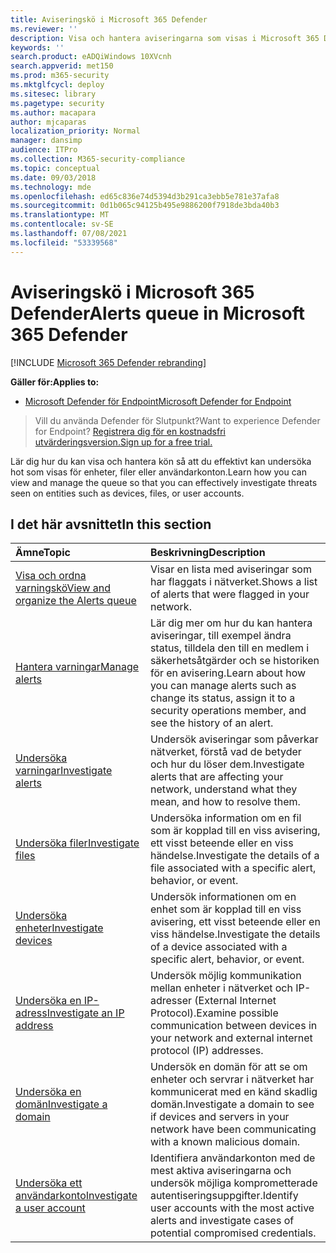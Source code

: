 ```yaml
---
title: Aviseringskö i Microsoft 365 Defender
ms.reviewer: ''
description: Visa och hantera aviseringarna som visas i Microsoft 365 Defender
keywords: ''
search.product: eADQiWindows 10XVcnh
search.appverid: met150
ms.prod: m365-security
ms.mktglfcycl: deploy
ms.sitesec: library
ms.pagetype: security
ms.author: macapara
author: mjcaparas
localization_priority: Normal
manager: dansimp
audience: ITPro
ms.collection: M365-security-compliance
ms.topic: conceptual
ms.date: 09/03/2018
ms.technology: mde
ms.openlocfilehash: ed65c836e74d5394d3b291ca3ebb5e781e37afa8
ms.sourcegitcommit: 0d1b065c94125b495e9886200f7918de3bda40b3
ms.translationtype: MT
ms.contentlocale: sv-SE
ms.lasthandoff: 07/08/2021
ms.locfileid: "53339568"
---
```

# <a name="alerts-queue-in-microsoft-365-defender"></a><span data-ttu-id="21523-103">Aviseringskö i Microsoft 365 Defender</span><span class="sxs-lookup"><span data-stu-id="21523-103">Alerts queue in Microsoft 365 Defender</span></span>

[!INCLUDE [Microsoft 365 Defender rebranding](../../includes/microsoft-defender.md)]

<span data-ttu-id="21523-104">**Gäller för:**</span><span class="sxs-lookup"><span data-stu-id="21523-104">**Applies to:**</span></span>
- [<span data-ttu-id="21523-105">Microsoft Defender för Endpoint</span><span class="sxs-lookup"><span data-stu-id="21523-105">Microsoft Defender for Endpoint</span></span>](https://go.microsoft.com/fwlink/p/?linkid=2154037)

> <span data-ttu-id="21523-106">Vill du använda Defender för Slutpunkt?</span><span class="sxs-lookup"><span data-stu-id="21523-106">Want to experience Defender for Endpoint?</span></span> [<span data-ttu-id="21523-107">Registrera dig för en kostnadsfri utvärderingsversion.</span><span class="sxs-lookup"><span data-stu-id="21523-107">Sign up for a free trial.</span></span>](https://www.microsoft.com/microsoft-365/windows/microsoft-defender-atp?ocid=docs-wdatp-exposedapis-abovefoldlink)

<span data-ttu-id="21523-108">Lär dig hur du kan visa och hantera kön så att du effektivt kan undersöka hot som visas för enheter, filer eller användarkonton.</span><span class="sxs-lookup"><span data-stu-id="21523-108">Learn how you can view and manage the queue so that you can effectively investigate threats seen on entities such as devices, files, or user accounts.</span></span>

## <a name="in-this-section"></a><span data-ttu-id="21523-109">I det här avsnittet</span><span class="sxs-lookup"><span data-stu-id="21523-109">In this section</span></span>
<span data-ttu-id="21523-110">Ämne</span><span class="sxs-lookup"><span data-stu-id="21523-110">Topic</span></span> | <span data-ttu-id="21523-111">Beskrivning</span><span class="sxs-lookup"><span data-stu-id="21523-111">Description</span></span> 
:---|:---
[<span data-ttu-id="21523-112">Visa och ordna varningskö</span><span class="sxs-lookup"><span data-stu-id="21523-112">View and organize the Alerts queue</span></span>](alerts-queue.md) | <span data-ttu-id="21523-113">Visar en lista med aviseringar som har flaggats i nätverket.</span><span class="sxs-lookup"><span data-stu-id="21523-113">Shows a list of alerts that were flagged in your network.</span></span>
[<span data-ttu-id="21523-114">Hantera varningar</span><span class="sxs-lookup"><span data-stu-id="21523-114">Manage alerts</span></span>](manage-alerts.md) | <span data-ttu-id="21523-115">Lär dig mer om hur du kan hantera aviseringar, till exempel ändra status, tilldela den till en medlem i säkerhetsåtgärder och se historiken för en avisering.</span><span class="sxs-lookup"><span data-stu-id="21523-115">Learn about how you can manage alerts such as change its status, assign it to a security operations member, and see the history of an alert.</span></span>
[<span data-ttu-id="21523-116">Undersöka varningar</span><span class="sxs-lookup"><span data-stu-id="21523-116">Investigate alerts</span></span>](investigate-alerts.md)| <span data-ttu-id="21523-117">Undersök aviseringar som påverkar nätverket, förstå vad de betyder och hur du löser dem.</span><span class="sxs-lookup"><span data-stu-id="21523-117">Investigate alerts that are affecting your network, understand what they mean, and how to resolve them.</span></span>
[<span data-ttu-id="21523-118">Undersöka filer</span><span class="sxs-lookup"><span data-stu-id="21523-118">Investigate files</span></span>](investigate-files.md)| <span data-ttu-id="21523-119">Undersöka information om en fil som är kopplad till en viss avisering, ett visst beteende eller en viss händelse.</span><span class="sxs-lookup"><span data-stu-id="21523-119">Investigate the details of a file associated with a specific alert, behavior, or event.</span></span> 
[<span data-ttu-id="21523-120">Undersöka enheter</span><span class="sxs-lookup"><span data-stu-id="21523-120">Investigate devices</span></span>](investigate-machines.md)| <span data-ttu-id="21523-121">Undersök informationen om en enhet som är kopplad till en viss avisering, ett visst beteende eller en viss händelse.</span><span class="sxs-lookup"><span data-stu-id="21523-121">Investigate the details of a device associated with a specific alert, behavior, or event.</span></span> 
[<span data-ttu-id="21523-122">Undersöka en IP-adress</span><span class="sxs-lookup"><span data-stu-id="21523-122">Investigate an IP address</span></span>](investigate-ip.md) | <span data-ttu-id="21523-123">Undersök möjlig kommunikation mellan enheter i nätverket och IP-adresser (External Internet Protocol).</span><span class="sxs-lookup"><span data-stu-id="21523-123">Examine possible communication between devices in your network and external internet protocol (IP) addresses.</span></span>
[<span data-ttu-id="21523-124">Undersöka en domän</span><span class="sxs-lookup"><span data-stu-id="21523-124">Investigate a domain</span></span>](investigate-domain.md) | <span data-ttu-id="21523-125">Undersök en domän för att se om enheter och servrar i nätverket har kommunicerat med en känd skadlig domän.</span><span class="sxs-lookup"><span data-stu-id="21523-125">Investigate a domain to see if devices and servers in your network have been communicating with a known malicious domain.</span></span> 
[<span data-ttu-id="21523-126">Undersöka ett användarkonto</span><span class="sxs-lookup"><span data-stu-id="21523-126">Investigate a user account</span></span>](investigate-user.md) | <span data-ttu-id="21523-127">Identifiera användarkonton med de mest aktiva aviseringarna och undersök möjliga komprometterade autentiseringsuppgifter.</span><span class="sxs-lookup"><span data-stu-id="21523-127">Identify user accounts with the most active alerts and investigate cases of potential compromised credentials.</span></span>  



